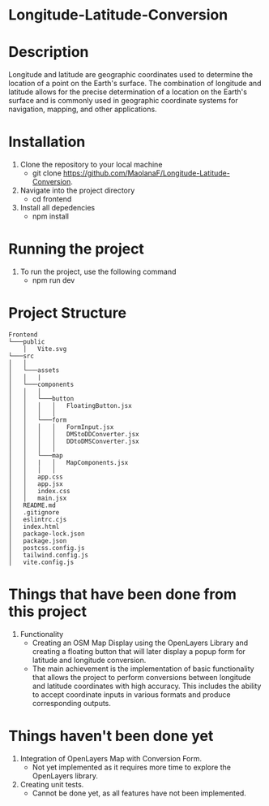 # Longitude-Latitude-Conversion

# Description
 Longitude and latitude are geographic coordinates used to determine the location of a point on the Earth's surface. The combination of longitude and latitude allows for the precise determination of a location on the Earth's surface and is commonly used in geographic coordinate systems for navigation, mapping, and other applications.

# Installation 
1. Clone the repository to your local machine
   - git clone https://github.com/MaolanaF/Longitude-Latitude-Conversion.
2. Navigate into the project directory
   - cd frontend
3. Install all depedencies
   - npm install

# Running the project
1. To run the project, use the following command
   - npm run dev

 # Project Structure
```
Frontend
└───public
    │   Vite.svg
└───src
│   │
│   └───assets
│   │   |
│   └───components
│   │   │
│   │   └───button
│   │   │   │   FloatingButton.jsx
│   │   │   │
│   │   └───form
│   │   │   │   FormInput.jsx
│   │   │   │   DMStoDDConverter.jsx
│   │   │   │   DDtoDMSConverter.jsx
│   │   │   │
│   │   └───map
│   │   |   │   MapComponents.jsx
│   │   │   │
│   │   app.css
│   │   app.jsx
│   │   index.css
│   │   main.jsx
│   README.md
│   .gitignore
│   eslintrc.cjs
│   index.html
│   package-lock.json
│   package.json
│   postcss.config.js
│   tailwind.config.js
│   vite.config.js
``` 
 # Things that have been done from this project
 1. Functionality
    - Creating an OSM Map Display using the OpenLayers Library and creating a floating button that will later display a popup form for latitude and longitude conversion.
    - The main achievement is the implementation of basic functionality that allows the project to perform conversions between longitude and latitude coordinates with high accuracy. This includes the ability to accept coordinate inputs in various formats and produce corresponding outputs.

 # Things haven't been done yet
 1. Integration of OpenLayers Map with Conversion Form.
    - Not yet implemented as it requires more time to explore the OpenLayers library.
 2. Creating unit tests.
    - Cannot be done yet, as all features have not been implemented.
 
